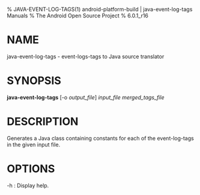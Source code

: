 % JAVA-EVENT-LOG-TAGS(1) android-platform-build | java-event-log-tags Manuals
% The Android Open Source Project
% 6.0.1_r16

# NAME

java-event-log-tags - event-logs-tags to Java source translator

# SYNOPSIS

**java-event-log-tags** [-o _output_file_] _input_file_ _merged_tags_file_

# DESCRIPTION

Generates a Java class containing constants for each of the event-log-tags in
the given input file.

# OPTIONS

-h
: Display help.